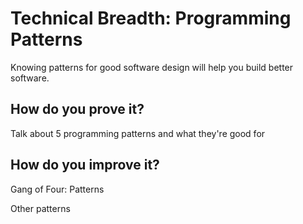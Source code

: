 # Technical Breadth: Programming Patterns

Knowing patterns for good software design will help you build better software.

## How do you prove it?

Talk about 5 programming patterns and what they're good for

## How do you improve it?

Gang of Four: Patterns

Other patterns

